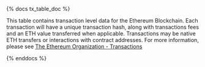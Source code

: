 {% docs tx_table_doc %}

This table contains transaction level data for the Ethereum Blockchain. Each transaction will have a unique transaction hash, along with transactions fees and an ETH value transferred when applicable. Transactions may be native ETH transfers or interactions with contract addresses. For more information, please see [The Ethereum Organization - Transactions](https://ethereum.org/en/developers/docs/transactions/)

{% enddocs %}